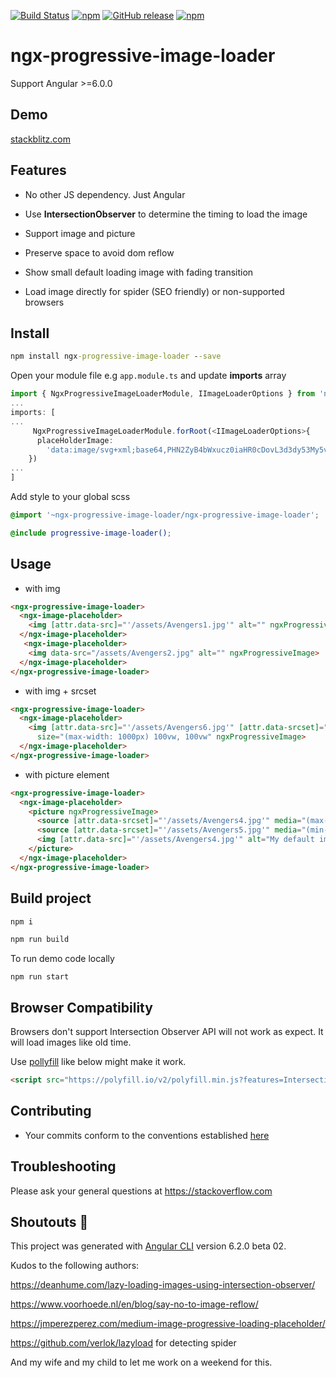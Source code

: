 [![Build Status](https://travis-ci.org/maxisam/ngx-progressive-image-loader.svg?branch=master)](https://travis-ci.org/maxisam/ngx-progressive-image-loader)
[![npm](https://img.shields.io/npm/dt/ngx-progressive-image-loader.svg?style=flat-square)](https://www.npmjs.com/package/ngx-progressive-image-loader)
[![GitHub release](https://img.shields.io/github/release/maxisam/ngx-progressive-image-loader.svg?style=flat-square)](https://github.com/maxisam/ngx-progressive-image-loader/releases)
[![npm](https://img.shields.io/npm/l/ngx-progressive-image-loader.svg?style=flat-square)]()

# ngx-progressive-image-loader

Support Angular >=6.0.0

## Demo

[stackblitz.com](https://stackblitz.com/github/maxisam/ngx-progressive-image-loader)

## Features

- No other JS dependency. Just Angular

- Use **IntersectionObserver** to determine the timing to load the image

- Support image and picture

- Preserve space to avoid dom reflow

- Show small default loading image with fading transition

- Load image directly for spider (SEO friendly) or non-supported browsers

## Install

```bat
npm install ngx-progressive-image-loader --save
```

Open your module file e.g `app.module.ts` and update **imports** array

```ts
import { NgxProgressiveImageLoaderModule, IImageLoaderOptions } from 'ngx-progressive-image-loader';
...
imports: [
...
     NgxProgressiveImageLoaderModule.forRoot(<IImageLoaderOptions>{
      placeHolderImage:
        'data:image/svg+xml;base64,PHN2ZyB4bWxucz0iaHR0cDovL3d3dy53My5vcmcvMjAwMC9zdmciIHZpZXdCb3g9IjAgMCAyNTAgMjUwIj4KICA8cGF0aCBmaWxsPSIjZGQwMDMxIiBkPSJNMTI1IDMwTDMxLjkgNjMuMmwxNC4yIDEyMy4xTDEyNSAyMzBsNzguOS00My43IDE0LjItMTIzLjF6Ii8+CiAgPHBhdGggZmlsbD0iI2MzMDAyZiIgZD0iTTEyNSAzMHYyMi4yLS4xVjIzMGw3OC45LTQzLjcgMTQuMi0xMjMuMUwxMjUgMzB6Ii8+CiAgPHBhdGggZD0iTTEyNSA1Mi4xTDY2LjggMTgyLjZoMjEuN2wxMS43LTI5LjJoNDkuNGwxMS43IDI5LjJIMTgzTDEyNSA1Mi4xem0xNyA4My4zaC0zNGwxNy00MC45IDE3IDQwLjl6IiBmaWxsPSIjZmZmIi8+Cjwvc3ZnPgo='
    })
...
]
```

Add style to your global scss

```scss
@import '~ngx-progressive-image-loader/ngx-progressive-image-loader';

@include progressive-image-loader();
```

## Usage

- with img

```html
<ngx-progressive-image-loader>
  <ngx-image-placeholder>
    <img [attr.data-src]="'/assets/Avengers1.jpg'" alt="" ngxProgressiveImage>
  </ngx-image-placeholder>
   <ngx-image-placeholder>
    <img data-src="/assets/Avengers2.jpg" alt="" ngxProgressiveImage>
  </ngx-image-placeholder>
</ngx-progressive-image-loader>
```

- with img + srcset

```html
<ngx-progressive-image-loader>
  <ngx-image-placeholder>
    <img [attr.data-src]="'/assets/Avengers6.jpg'" [attr.data-srcset]="'/assets/Avengers6.jpg 800w,/assets/Avengers7.jpg 1366w'"
      size="(max-width: 1000px) 100vw, 100vw" ngxProgressiveImage>
  </ngx-image-placeholder>
</ngx-progressive-image-loader>
```

- with picture element

```html
<ngx-progressive-image-loader>
  <ngx-image-placeholder>
    <picture ngxProgressiveImage>
      <source [attr.data-srcset]="'/assets/Avengers4.jpg'" media="(max-width: 1000px)">
      <source [attr.data-srcset]="'/assets/Avengers5.jpg'" media="(min-width: 1000px)">
      <img [attr.data-src]="'/assets/Avengers4.jpg'" alt="My default image">
    </picture>
  </ngx-image-placeholder>
</ngx-progressive-image-loader>
```

## Build project

```bat
npm i

npm run build
```

To run demo code locally

`npm run start`

## Browser Compatibility

Browsers don't support Intersection Observer API will not work as expect. It will load images like old time.

Use [pollyfill](https://github.com/w3c/IntersectionObserver/tree/master/polyfill) like below might make it work.

```html
<script src="https://polyfill.io/v2/polyfill.min.js?features=IntersectionObserver"></script>
```

## Contributing

- Your commits conform to the conventions established [here](https://github.com/conventional-changelog/conventional-changelog-angular/blob/master/convention.md)

## Troubleshooting

Please ask your general questions at https://stackoverflow.com

## Shoutouts 🙏

This project was generated with [Angular CLI](https://github.com/angular/angular-cli) version 6.2.0 beta 02.

Kudos to the following authors:

https://deanhume.com/lazy-loading-images-using-intersection-observer/

https://www.voorhoede.nl/en/blog/say-no-to-image-reflow/

https://jmperezperez.com/medium-image-progressive-loading-placeholder/

https://github.com/verlok/lazyload for detecting spider

And my wife and my child to let me work on a weekend for this.
